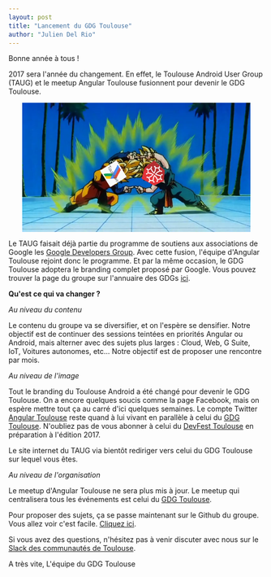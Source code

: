 ```yaml
---
layout: post
title: "Lancement du GDG Toulouse"
author: "Julien Del Rio"
---
```


Bonne année à tous !

2017 sera l'année du changement. En effet, le Toulouse Android User Group (TAUG) et le meetup Angular Toulouse fusionnent pour devenir le GDG Toulouse.

<img src="/img/posts/fusion.png" alt="Fusion des meetups" style="max-width: 450px;display:block;   margin-left:auto;   margin-right:auto;"/>

Le TAUG faisait déjà partie du programme de soutiens aux associations de Google les [Google Developers Group](https://developers.google.com/groups/). Avec cette fusion, l'équipe d'Angular Toulouse rejoint donc le programme. Et par la même occasion, le GDG Toulouse adoptera le branding complet proposé par Google. Vous pouvez trouver la page du groupe sur l'annuaire des GDGs [ici](https://developers.google.com/groups/chapter/117732835400777918591/).

**Qu'est ce qui va changer ?**

*Au niveau du contenu*

Le contenu du groupe va se diversifier, et on l'espère se densifier. Notre objectif est de continuer des sessions teintées en priorités Angular ou Android, mais alterner avec des sujets plus larges : Cloud, Web, G Suite, IoT, Voitures autonomes, etc... Notre objectif est de proposer une rencontre par mois.

*Au niveau de l'image*

Tout le branding du Toulouse Android a été changé pour devenir le GDG Toulouse. On a encore quelques soucis comme la page Facebook, mais on espère mettre tout ça au carré d'ici quelques semaines. Le compte Twitter [Angular Toulouse](https://twitter.com/AngularToulouse) reste quand à lui vivant en parallèle à celui du [GDG Toulouse](https://twitter.com/GDGToulouse). N'oubliez pas de vous abonner à celui du [DevFest Toulouse](https://twitter.com/DevFestToulouse) en préparation à l'édition 2017.

Le site internet du TAUG via bientôt rediriger vers celui du GDG Toulouse sur lequel vous êtes.

*Au niveau de l'organisation*

Le meetup d'Angular Toulouse ne sera plus mis à jour. Le meetup qui centralisera tous les événements est celui du [GDG Toulouse](www.meetup.com/GDG-Toulouse/).

Pour proposer des sujets, ça se passe maintenant sur le Github du groupe. Vous allez voir c'est facile. [Cliquez ici](https://github.com/GDGToulouse/meetup-cfp/issues).

Si vous avez des questions, n'hésitez pas à venir discuter avec nous sur le [Slack des communautés de Toulouse](http://bit.ly/2lPDCu6).

A très vite,
L'équipe du GDG Toulouse
